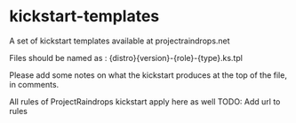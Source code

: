 kickstart-templates
===================

A set of kickstart templates available at projectraindrops.net 

Files should be named as : 
 {distro}{version}-{role}-{type}.ks.tpl

Please add some notes on what the kickstart produces at the top of the file, in comments.

All rules of ProjectRaindrops kickstart apply here as well 
TODO: Add url to rules
